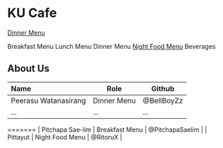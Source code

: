 # KU Cafe

[Dinner Menu](Menu.md#dinner-menu)

Breakfast Menu
Lunch Menu
Dinner Menu
[Night Food Menu](Menu.md#night-food-menu)
Beverages

## About Us

| Name      | Role      | Github   |
|:----------|-----------|----------|
| Peerasu Watanasirang | Dinner Menu | @BellBoyZz |
| ...       | ...       | ...      |
=======
| Pitchapa Sae-lim | Breakfast Menu | @PitchapaSaelim |
| Pittayut  | Night Food Menu | @RitoruX |

